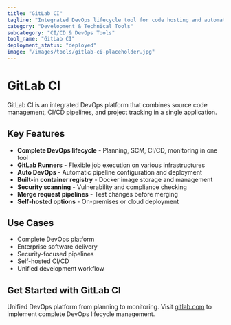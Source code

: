 ```yaml
---
title: "GitLab CI"
tagline: "Integrated DevOps lifecycle tool for code hosting and automation pipelines"
category: "Development & Technical Tools"
subcategory: "CI/CD & DevOps Tools"
tool_name: "GitLab CI"
deployment_status: "deployed"
image: "/images/tools/gitlab-ci-placeholder.jpg"
---
```


# GitLab CI

GitLab CI is an integrated DevOps platform that combines source code management, CI/CD pipelines, and project tracking in a single application.

## Key Features

- **Complete DevOps lifecycle** - Planning, SCM, CI/CD, monitoring in one tool
- **GitLab Runners** - Flexible job execution on various infrastructures
- **Auto DevOps** - Automatic pipeline configuration and deployment
- **Built-in container registry** - Docker image storage and management
- **Security scanning** - Vulnerability and compliance checking
- **Merge request pipelines** - Test changes before merging
- **Self-hosted options** - On-premises or cloud deployment

## Use Cases

- Complete DevOps platform
- Enterprise software delivery
- Security-focused pipelines
- Self-hosted CI/CD
- Unified development workflow

## Get Started with GitLab CI

Unified DevOps platform from planning to monitoring. Visit [gitlab.com](https://about.gitlab.com) to implement complete DevOps lifecycle management.
